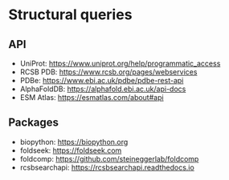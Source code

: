 # Structural queries

## API

- UniProt: https://www.uniprot.org/help/programmatic_access
- RCSB PDB: https://www.rcsb.org/pages/webservices
- PDBe: https://www.ebi.ac.uk/pdbe/pdbe-rest-api
- AlphaFoldDB: https://alphafold.ebi.ac.uk/api-docs
- ESM Atlas: https://esmatlas.com/about#api

## Packages

- biopython: https://biopython.org
- foldseek: https://foldseek.com
- foldcomp: https://github.com/steineggerlab/foldcomp
- rcsbsearchapi: https://rcsbsearchapi.readthedocs.io